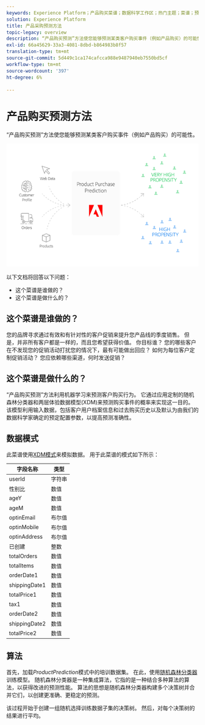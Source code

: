 ```yaml
---
keywords: Experience Platform；产品购买菜谱；数据科学工作区；热门主题；菜谱；预构建菜谱
solution: Experience Platform
title: 产品采购预测方法
topic-legacy: overview
description: “产品购买预测”方法使您能够预测某类客户购买事件（例如产品购买）的可能性。
exl-id: 66a45629-33a3-4081-8dbd-b864983b8f57
translation-type: tm+mt
source-git-commit: 5d449c1ca174cafcca988e9487940eb7550bd5cf
workflow-type: tm+mt
source-wordcount: '397'
ht-degree: 6%

---
```


# 产品购买预测方法

“产品购买预测”方法使您能够预测某类客户购买事件（例如产品购买）的可能性。

![](../images/pre-built-recipes/ppp_bigpicture.png)

以下文档将回答以下问题：
* 这个菜谱是谁做的？
* 这个菜谱是做什么的？

## 这个菜谱是谁做的？

您的品牌寻求通过有效和有针对性的客户促销来提升您产品线的季度销售。 但是，并非所有客户都是一样的，而且您希望获得价值。 你目标谁？ 您的哪些客户在不发现您的促销活动打扰您的情况下，最有可能做出回应？ 如何为每位客户定制促销活动？ 您应依赖哪些渠道，何时发送促销？

## 这个菜谱是做什么的？

“产品购买预测”方法利用机器学习来预测客户购买行为。 它通过应用定制的随机森林分类器和两层体验数据模型(XDM)来预测购买事件的概率来实现这一目的。 该模型利用输入数据，包括客户用户档案信息和过去购买历史以及默认为由我们的数据科学家确定的预定配置参数，以提高预测准确性。

## 数据模式

此菜谱使用[XDM模式](../../xdm/home.md)来模拟数据。 用于此菜谱的模式如下所示：

| 字段名称 | 类型 |
--- | ---
| userId | 字符串 |
| 性别比 | 数值 |
| ageY | 数值 |
| ageM | 数值 |
| optinEmail | 布尔值 |
| optinMobile | 布尔值 |
| optinAddress | 布尔值 |
| 已创建 | 整数 |
| totalOrders | 数值 |
| totalItems | 数值 |
| orderDate1 | 数值 |
| shippingDate1 | 数值 |
| totalPrice1 | 数值 |
| tax1 | 数值 |
| orderDate2 | 数值 |
| shippingDate2 | 数值 |
| totalPrice2 | 数值 |


## 算法

首先，加载&#x200B;*ProductPrediction*&#x200B;模式中的培训数据集。 在此，使用[随机森林分类器](https://scikit-learn.org/stable/modules/generated/sklearn.ensemble.RandomForestClassifier.html)训练模型。 随机森林分类器是一种集成算法，它指的是一种结合多种算法的算法，以获得改进的预测性能。 算法的思想是随机森林分类器构建多个决策树并合并它们，以创建更准确、更稳定的预测。

该过程开始于创建一组随机选择训练数据子集的决策树。 然后，对每个决策树的结果进行平均。
